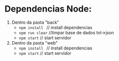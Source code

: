 # Dependencias Node:

1. Dentro da pasta "back"
   - `npm install ` // install dependencias
   - `npm run clear` //limpar base de dados txt->json
   - `npm start` // start servidor
2. Dentro da pasta "web"
   - `npm install ` // install dependencias
   - `npm start` // start servidor
